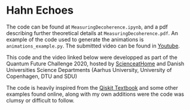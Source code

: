 # Hahn Echoes

The code can be found at `MeasuringDecoherence.ipynb`, and a pdf describing further theoretical details at `MeasuringDecoherence.pdf`.
An example of the code used to generate the animations is `animations_example.py`.
The submitted video can be found in [Youtube](https://www.youtube.com/watch?v=4n8k31PpdHY).

This code and the video linked below were developped as part of the Quantum Future Challenge
2020, hosted by [ScienceatHome](https://www.scienceathome.org/quantum/qfa-2020) and Danish Universities Science Departments (Aarhus University, University of Copenhagen, DTU and SDU)

The code is heavily inspired from the [Qiskit Textbook](https://github.com/Qiskit/textbook/tree/main) and some other examples
found online, along with my own additions were the code was clumsy or difficult to follow.
